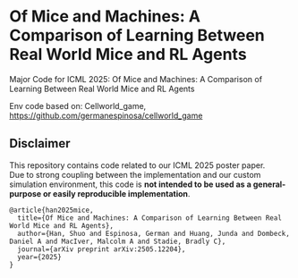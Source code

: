 # Of Mice and Machines: A Comparison of Learning Between Real World Mice and RL Agents

Major Code for ICML 2025: Of Mice and Machines: A Comparison of Learning Between Real World Mice and RL Agents


Env code based on: Cellworld_game,  https://github.com/germanespinosa/cellworld_game

##  Disclaimer

This repository contains code related to our ICML 2025 poster paper.  
Due to strong coupling between the implementation and our custom simulation environment, this code is **not intended to be used as a general-purpose or easily reproducible implementation**.

```
@article{han2025mice,
  title={Of Mice and Machines: A Comparison of Learning Between Real World Mice and RL Agents},
  author={Han, Shuo and Espinosa, German and Huang, Junda and Dombeck, Daniel A and MacIver, Malcolm A and Stadie, Bradly C},
  journal={arXiv preprint arXiv:2505.12204},
  year={2025}
}
```
